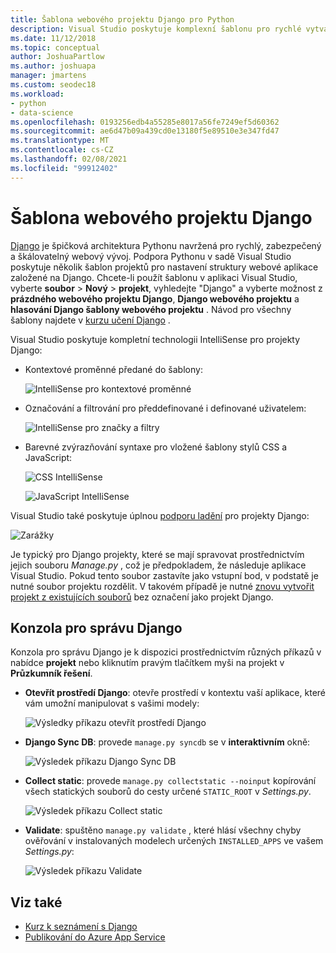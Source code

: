 ```yaml
---
title: Šablona webového projektu Django pro Python
description: Visual Studio poskytuje komplexní šablonu pro rychlé vytváření Django webových aplikací pomocí Pythonu.
ms.date: 11/12/2018
ms.topic: conceptual
author: JoshuaPartlow
ms.author: joshuapa
manager: jmartens
ms.custom: seodec18
ms.workload:
- python
- data-science
ms.openlocfilehash: 0193256edb4a55285e8017a56fe7249ef5d60362
ms.sourcegitcommit: ae6d47b09a439cd0e13180f5e89510e3e347fd47
ms.translationtype: MT
ms.contentlocale: cs-CZ
ms.lasthandoff: 02/08/2021
ms.locfileid: "99912402"
---
```

# <a name="django-web-project-template"></a>Šablona webového projektu Django

[Django](https://www.djangoproject.com/) je špičková architektura Pythonu navržená pro rychlý, zabezpečený a škálovatelný webový vývoj. Podpora Pythonu v sadě Visual Studio poskytuje několik šablon projektů pro nastavení struktury webové aplikace založené na Django. Chcete-li použít šablonu v aplikaci Visual Studio, vyberte **soubor**  >  **Nový**  >  **projekt**, vyhledejte "Django" a vyberte možnost z **prázdného webového projektu Django**, **Django webového projektu** a **hlasování Django šablony webového projektu** . Návod pro všechny šablony najdete v [kurzu učení Django](learn-django-in-visual-studio-step-01-project-and-solution.md) .

Visual Studio poskytuje kompletní technologii IntelliSense pro projekty Django:

- Kontextové proměnné předané do šablony:

    ![IntelliSense pro kontextové proměnné](media/template-django-intellisense.png)

- Označování a filtrování pro předdefinované i definované uživatelem:

    ![IntelliSense pro značky a filtry](media/template-django-intellisense-filter.png)

- Barevné zvýrazňování syntaxe pro vložené šablony stylů CSS a JavaScript:

    ![CSS IntelliSense](media/template-django-intellisense-css.png)

    ![JavaScript IntelliSense](media/template-django-intellisense-js.png)

Visual Studio také poskytuje úplnou [podporu ladění](debugging-python-in-visual-studio.md) pro projekty Django:

![Zarážky](media/template-django-debugging.png)

Je typický pro Django projekty, které se mají spravovat prostřednictvím jejich souboru *Manage.py* , což je předpokladem, že následuje aplikace Visual Studio. Pokud tento soubor zastavíte jako vstupní bod, v podstatě je nutné soubor projektu rozdělit. V takovém případě je nutné [znovu vytvořit projekt z existujících souborů](managing-python-projects-in-visual-studio.md#create-a-project-from-existing-files) bez označení jako projekt Django.

## <a name="django-management-console"></a>Konzola pro správu Django

Konzola pro správu Django je k dispozici prostřednictvím různých příkazů v nabídce **projekt** nebo kliknutím pravým tlačítkem myši na projekt v **Průzkumník řešení**.

- **Otevřít prostředí Django**: otevře prostředí v kontextu vaší aplikace, které vám umožní manipulovat s vašimi modely:

    ![Výsledky příkazu otevřít prostředí Django](media/template-django-console-shell.png)

- **Django Sync DB**: provede `manage.py syncdb` se v **interaktivním** okně:

    ![Výsledek příkazu Django Sync DB](media/template-django-console-sync-db.png)

- **Collect static**: provede `manage.py collectstatic --noinput` kopírování všech statických souborů do cesty určené `STATIC_ROOT` v *Settings.py*.

    ![Výsledek příkazu Collect static](media/template-django-console-collect-static.png)

- **Validate**: spuštěno `manage.py validate` , které hlásí všechny chyby ověřování v instalovaných modelech určených `INSTALLED_APPS` ve vašem *Settings.py*:

    ![Výsledek příkazu Validate](media/template-django-console-validate.png)

## <a name="see-also"></a>Viz také

- [Kurz k seznámení s Django](learn-django-in-visual-studio-step-01-project-and-solution.md)
- [Publikování do Azure App Service](publishing-python-web-applications-to-azure-from-visual-studio.md)

